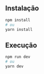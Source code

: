 ## Instalação

```bash
npm install
# ou
yarn install
```

## Execução

```bash
npm run dev
# ou
yarn dev
```
